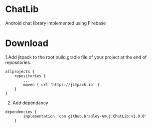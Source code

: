 # ChatLib
Android chat library implemented using Firebase

# Download
1.Add jitpack to the root build.gradle file of your project at the end of repositories.
```
allprojects {
	repositories {
		...
		maven { url 'https://jitpack.io' }
	}
}
  ```
2. Add dependancy 
```
dependencies {
	    implementation 'com.github.bradley-Amuj:ChatLib:v1.0.0'
	}

```
